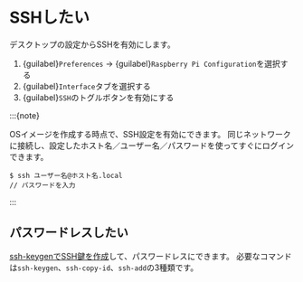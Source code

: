 # SSHしたい

デスクトップの設定からSSHを有効にします。

1. {guilabel}`Preferences` → {guilabel}`Raspberry Pi Configuration`を選択する
2. {guilabel}`Interface`タブを選択する
3. {guilabel}`SSH`のトグルボタンを有効にする

:::{note}

OSイメージを作成する時点で、SSH設定を有効にできます。
同じネットワークに接続し、設定したホスト名／ユーザー名／パスワードを使ってすぐにログインできます。

```console
$ ssh ユーザー名@ホスト名.local
// パスワードを入力
```

:::

## パスワードレスしたい

[ssh-keygenでSSH鍵を作成](../command/command-ssh-keygen.md)して、パスワードレスにできます。
必要なコマンドは``ssh-keygen``、``ssh-copy-id``、``ssh-add``の3種類です。
